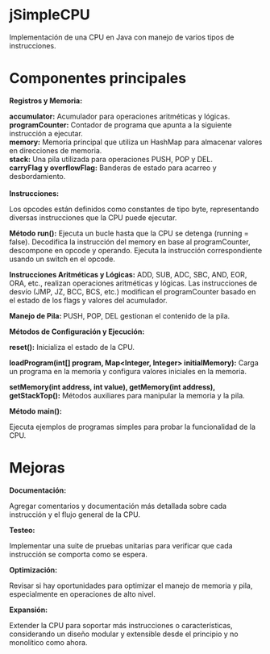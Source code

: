 # jSimpleCPU
Implementación de una CPU en Java con manejo de varios tipos de instrucciones.
# Componentes principales
<b>Registros y Memoria:</b>

<b>accumulator:</b> Acumulador para operaciones aritméticas y lógicas.<br>
<b>programCounter:</b> Contador de programa que apunta a la siguiente instrucción a ejecutar.<br>
<b>memory:</b> Memoria principal que utiliza un HashMap para almacenar valores en direcciones de memoria.<br>
<b>stack:</b> Una pila utilizada para operaciones PUSH, POP y DEL.<br>
<b>carryFlag y overflowFlag:</b> Banderas de estado para acarreo y desbordamiento.<br>
<br>
<b>Instrucciones:</b>

Los opcodes están definidos como constantes de tipo byte, representando diversas instrucciones que la CPU puede ejecutar.

<b>Método run():</b>
Ejecuta un bucle hasta que la CPU se detenga (running = false).
Decodifica la instrucción del memory en base al programCounter, descompone en opcode y operando.
Ejecuta la instrucción correspondiente usando un switch en el opcode.

<b>Instrucciones Aritméticas y Lógicas:</b>
ADD, SUB, ADC, SBC, AND, EOR, ORA, etc., realizan operaciones aritméticas y lógicas.
Las instrucciones de desvío (JMP, JZ, BCC, BCS, etc.) modifican el programCounter basado en el estado de los flags y valores del acumulador.

<b>Manejo de Pila: </b>PUSH, POP, DEL gestionan el contenido de la pila.

<b>Métodos de Configuración y Ejecución:</b>

<b>reset():</b> Inicializa el estado de la CPU.

<b>loadProgram(int[] program, Map<Integer, Integer> initialMemory):</b> Carga un programa en la memoria y configura valores iniciales en la memoria.

<b>setMemory(int address, int value), getMemory(int address), getStackTop():</b> Métodos auxiliares para manipular la memoria y la pila.

<b>Método main():</b>

Ejecuta ejemplos de programas simples para probar la funcionalidad de la CPU.

# Mejoras
<b>Documentación:</b>

Agregar comentarios y documentación más detallada sobre cada instrucción y el flujo general de la CPU.

<b>Testeo:</b>

Implementar una suite de pruebas unitarias para verificar que cada instrucción se comporta como se espera.

<b>Optimización:</b>

Revisar si hay oportunidades para optimizar el manejo de memoria y pila, especialmente en operaciones de alto nivel.

<b>Expansión:</b>

Extender la CPU para soportar más instrucciones o características, considerando un diseño modular y extensible desde el principio y no monolítico como ahora.
